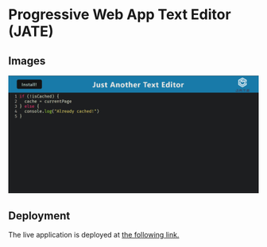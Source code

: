 # Progressive Web App Text Editor (JATE)

## Images

![Preview of the application running in the web browser.](./git_assets/preview.jpg)

## Deployment

The live application is deployed at [the following link.](https://helpvisa-jate.herokuapp.com/)